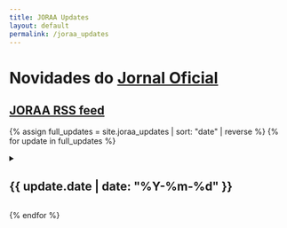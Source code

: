 ```yaml
---
title: JORAA Updates
layout: default
permalink: /joraa_updates
---
```

# Novidades do [Jornal Oficial](https://jo.azores.gov.pt/)

## [JORAA RSS feed](/rss/joraa.xml)

{% assign full_updates = site.joraa_updates | sort: "date" | reverse %}
{% for update in full_updates %}  <p>
  <details>
  <summary>
  <h2>{{ update.date | date: "%Y-%m-%d"  }}</h2>
  </summary>
      {{ update.content }}
  </details>
  </p>
{% endfor %}
